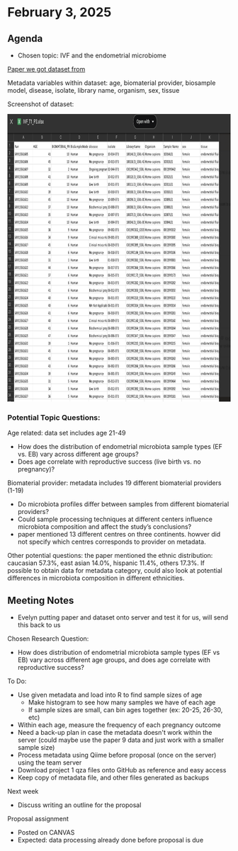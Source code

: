 # February 3, 2025

## Agenda
- Chosen topic: IVF and the endometrial microbiome
  
[Paper we got dataset from](https://microbiomejournal.biomedcentral.com/articles/10.1186/s40168-021-01184-w)

Metadata variables within dataset: age, biomaterial provider, biosample model, disease, isolate, library name, organism, sex, tissue

Screenshot of dataset:

<img src="../images/dataset.png" height="650" width="650">

### Potential Topic Questions: 
Age related: data set includes age 21-49
- How does the distribution of endometrial microbiota sample types (EF vs. EB) vary across different age groups?
- Does age correlate with reproductive success (live birth vs. no pregnancy)?

Biomaterial provider: metadata includes 19 different biomaterial providers (1-19)
- Do microbiota profiles differ between samples from different biomaterial providers?
- Could sample processing techniques at different centers influence microbiota composition and affect the study’s conclusions?
- paper mentioned 13 different centres on three continents. howver did not specify which centres corresponds to provider on metadata.

Other potential questions: the paper mentioned the ethnic distribution: caucasian 57.3%, east asian 14.0%, hispanic 11.4%, others 17.3%. If possible to obtain data for metadata category, could also look at potential differences in microbiota composition in different ethnicities.

## Meeting Notes

- Evelyn putting paper and dataset onto server and test it for us, will send this back to us

Chosen Research Question:
- How does distribution of endometrial microbiota sample types (EF vs EB) vary across different age groups, and does age correlate with reproductive success?
  
To Do:
- Use given metadata and load into R to find sample sizes of age
  - Make histogram to see how many samples we have of each age
  - If sample sizes are small, can bin ages together (ex: 20-25, 26-30, etc) 
- Within each age, measure the frequency of each pregnancy outcome
- Need a back-up plan in case the metadata doesn't work within the server (could maybe use the paper 9 data and just work with a smaller sample size)
- Process metadata using Qiime before proposal (once on the server) using the team server
- Download project 1 qza files onto GitHub as reference and easy access
- Keep copy of metadata file, and other files generated as backups

Next week
- Discuss writing an outline for the proposal

Proposal assignment
- Posted on CANVAS
- Expected: data processing already done before proposal is due


